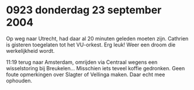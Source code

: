 # 0923 donderdag 23 september 2004
Op weg naar Utrecht, had daar al 20 minuten geleden moeten zijn. Cathrien is gisteren toegelaten tot het VU-orkest. Erg leuk! Weer een droom die werkelijkheid wordt.

11:19 terug naar Amsterdam, omrijden via Centraal wegens een wisselstoring bij Breukelen... Misschien iets teveel koffie gedronken. Geen foute opmerkingen over Slagter of Vellinga maken. Daar echt mee ophouden.